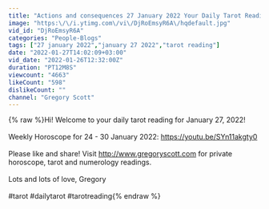 ```yaml
---
title: "Actions and consequences 27 January 2022 Your Daily Tarot Reading with Gregory Scott"
image: "https:\/\/i.ytimg.com\/vi\/DjRoEmsyR6A\/hqdefault.jpg"
vid_id: "DjRoEmsyR6A"
categories: "People-Blogs"
tags: ["27 january 2022","january 27 2022","tarot reading"]
date: "2022-01-27T14:02:09+03:00"
vid_date: "2022-01-26T12:32:00Z"
duration: "PT12M8S"
viewcount: "4663"
likeCount: "598"
dislikeCount: ""
channel: "Gregory Scott"
---
```

{% raw %}Hi! Welcome to your daily tarot reading for January 27, 2022! <br /><br />Weekly Horoscope for 24 - 30 January 2022: <a rel="nofollow" target="blank" href="https://youtu.be/SYn11akgty0">https://youtu.be/SYn11akgty0</a><br /><br />Please like and share! Visit <a rel="nofollow" target="blank" href="http://www.gregoryscott.com">http://www.gregoryscott.com</a> for private horoscope, tarot and numerology readings.<br /><br />Lots and lots of love, Gregory<br /><br />#tarot #dailytarot #tarotreading{% endraw %}
